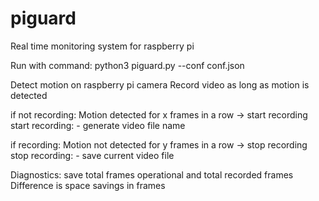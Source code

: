# piguard
Real time monitoring system for raspberry pi

Run with command:
python3 piguard.py --conf conf.json

Detect motion on raspberry pi camera
Record video as long as motion is detected

if not recording:
	Motion detected for x frames in a row -> start recording
		start recording:
			- generate video file name

if recording:
	Motion not detected for y frames in a row -> stop recording
		stop recording:
			- save current video file

Diagnostics: save total frames operational and total recorded frames
	Difference is space savings in frames



